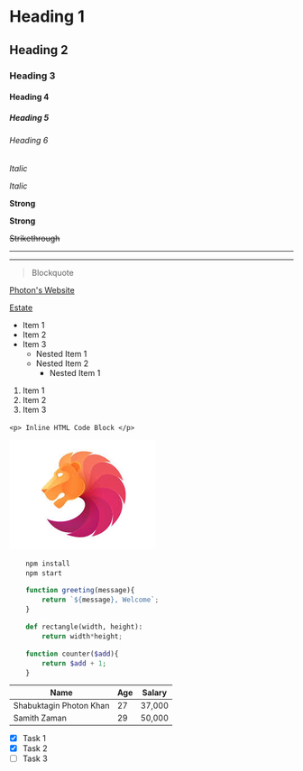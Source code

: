 <!-- Headings -->
# Heading 1 #
## Heading 2 ##
### Heading 3 ###
#### Heading 4 ####
##### Heading 5 #####
###### Heading 6 ######

<!-- Italics -->
*Italic*

_Italic_

<!-- Strong -->
**Strong**

__Strong__

<!-- Strikethrough -->
~~Strikethrough~~

<!-- Horizontal Rule [Separator] -->
---
___

<!-- Blockquotes -->
> Blockquote

<!-- Links -->
[Photon's Website](http://sphotonkhan.com)

<!-- Links with hoverable title -->
[Estate](http:sphotonkhan.com/estate "Apartment Rents")

<!-- Unordered Lists -->
* Item 1
* Item 2
* Item 3
    * Nested Item 1
    * Nested Item 2
        * Nested Item 1

<!-- Ordered Lists -->
1. Item 1
2. Item 2
3. Item 3

<!-- Inline Code Block -->
`<p> Inline HTML Code Block </p>`

<!-- Images -->
![Logo](random.jpg)

<!-- Github Markdown -->

<!-- Code Blocks -->
```bash
    npm install
    npm start
```

```javascript
    function greeting(message){
        return `${message}, Welcome`;
    }
```

```python
    def rectangle(width, height):
        return width*height;
```

```php
    function counter($add){
        return $add + 1;
    }
```

<!-- Tables -->
|Name|Age|Salary|
-----|---|------
Shabuktagin Photon Khan | 27 | 37,000
Samith Zaman | 29 | 50,000


<!-- Task Lists -->
* [x] Task 1
* [x] Task 2
* [ ] Task 3